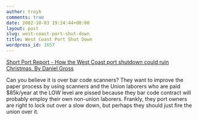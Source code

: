 ```yaml
---
author: troyh
comments: true
date: 2002-10-03 19:24:44+00:00
layout: post
slug: west-coast-port-shut-down
title: West Coast Port Shut Down
wordpress_id: 1657
---
```


[Short Port Report - How the West Coast port shutdown could ruin Christmas. By Daniel Gross](http://slate.msn.com/?id=2071878)


Can you believe it is over bar code scanners?  They want to improve the paper process by using scanners and the Union laborers who are paid $85k/year at the LOW level are pissed because they bar code contract will probably employ their own non-union laborers.  Frankly, they port owners are right to lock out over a slow down, but perhaps they should just fire the union over it.
